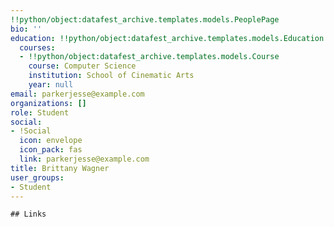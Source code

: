 ```yaml
---
!!python/object:datafest_archive.templates.models.PeoplePage
bio: ''
education: !!python/object:datafest_archive.templates.models.Education
  courses:
  - !!python/object:datafest_archive.templates.models.Course
    course: Computer Science
    institution: School of Cinematic Arts
    year: null
email: parkerjesse@example.com
organizations: []
role: Student
social:
- !Social
  icon: envelope
  icon_pack: fas
  link: parkerjesse@example.com
title: Brittany Wagner
user_groups:
- Student
---
```


    ## Links
    